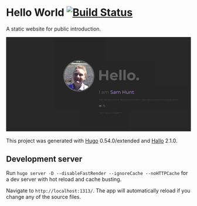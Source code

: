 # Hello World [![Build Status](https://travis-ci.org/sam-hunt/hello-world.svg?branch=master)](https://travis-ci.org/sam-hunt/hello-world)
A static website for public introduction.

![screenshot](static/images/readme.png)

This project was generated with [Hugo](https://github.com/angular/angular-cli) 0.54.0/extended and [Hallo](https://github.com/EmielH/hallo-hugo) 2.1.0.

## Development server

Run `hugo server -D --disableFastRender --ignoreCache --noHTTPCache` for a dev server with hot reload and cache busting.  

Navigate to `http://localhost:1313/`. The app will automatically reload if you change any of the source files.
